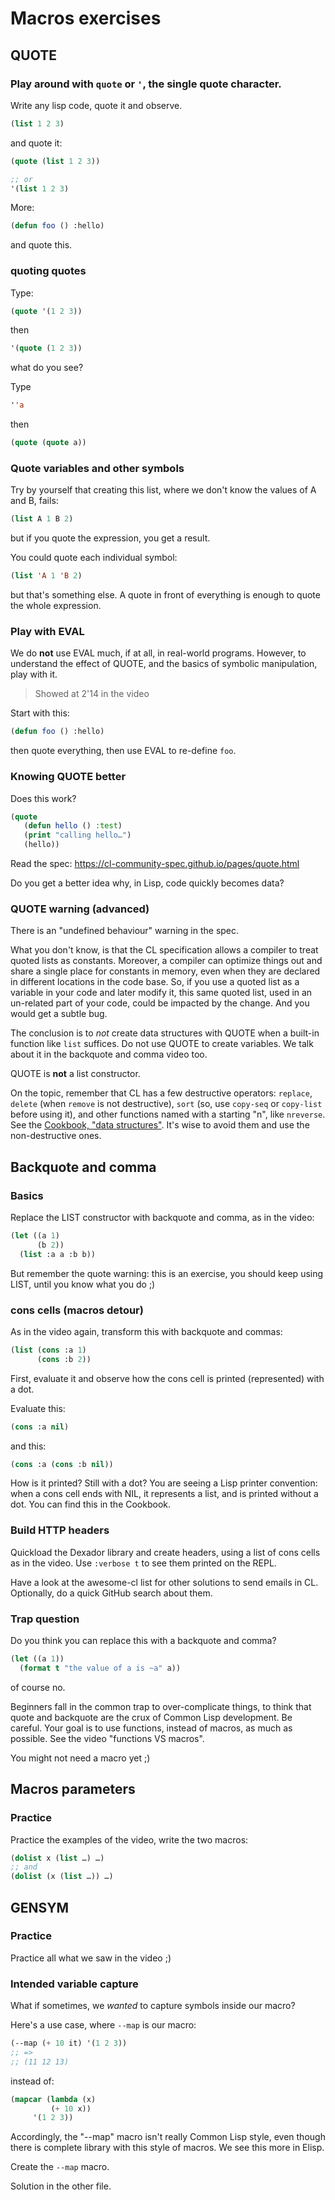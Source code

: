 # Macros exercises

## QUOTE

### Play around with `quote` or `'`, the single quote character.

Write any lisp code, quote it and observe.

```lisp
(list 1 2 3)
```
and quote it:

```lisp
(quote (list 1 2 3))

;; or
'(list 1 2 3)
```

More:

```lisp
(defun foo () :hello)
```

and quote this.


### quoting quotes

Type:

~~~lisp
(quote '(1 2 3))
~~~

then

~~~lisp
'(quote (1 2 3))
~~~

what do you see?

Type

~~~lisp
''a
~~~

then

~~~lisp
(quote (quote a))
~~~


### Quote variables and other symbols

Try by yourself that creating this list, where we don't know the values of A and B, fails:

```lisp
(list A 1 B 2)
```

but if you quote the expression, you get a result.

You could quote each individual symbol:

```lisp
(list 'A 1 'B 2)
```

but that's something else. A quote in front of everything is enough to quote the whole expression.


### Play with EVAL

We do **not** use EVAL much, if at all, in real-world programs. However, to understand the effect of QUOTE, and the basics of symbolic manipulation, play with it.

> Showed at 2'14 in the video

Start with this:

```lisp
(defun foo () :hello)
```

then quote everything, then use EVAL to re-define `foo`.


### Knowing QUOTE better

Does this work?

```lisp
(quote
   (defun hello () :test)
   (print "calling hello…")
   (hello))
```

Read the spec: https://cl-community-spec.github.io/pages/quote.html

Do you get a better idea why, in Lisp, code quickly becomes data?

### QUOTE warning (advanced)

There is an "undefined behaviour" warning in the spec.

What you don't know, is that the CL specification allows a compiler to
treat quoted lists as constants. Moreover, a compiler can optimize
things out and share a single place for constants in memory, even when
they are declared in different locations in the code base. So, if you
use a quoted list as a variable in your code and later modify it, this
same quoted list, used in an un-related part of your code, could be
impacted by the change. And you would get a subtle bug.

The conclusion is to *not* create data structures with QUOTE when a
built-in function like `list` suffices. Do not use QUOTE to create
variables. We talk about it in the backquote and comma video too.

QUOTE is **not** a list constructor.

On the topic, remember that CL has a few destructive operators:
`replace`, `delete` (when `remove` is not destructive), `sort` (so,
use `copy-seq` or `copy-list` before using it), and other functions
named with a starting "n", like `nreverse`. See the [Cookbook, "data
structures"](https://lispcookbook.github.io/cl-cookbook/data-structures.html). It's
wise to avoid them and use the non-destructive ones.

## Backquote and comma

### Basics

Replace the LIST constructor with backquote and comma, as in the video:

~~~lisp
(let ((a 1)
      (b 2))
  (list :a a :b b))
~~~

But remember the quote warning: this is an exercise, you should keep
using LIST, until you know what you do ;)

### cons cells (macros detour)

As in the video again, transform this with backquote and commas:

~~~lisp
(list (cons :a 1)
      (cons :b 2))
~~~

First, evaluate it and observe how the cons cell is printed
(represented) with a dot.

Evaluate this:

~~~lisp
(cons :a nil)
~~~

and this:

~~~lisp
(cons :a (cons :b nil))
~~~

How is it printed? Still with a dot? You are seeing a Lisp printer
convention: when a cons cell ends with NIL, it represents a list, and
is printed without a dot. You can find this in the Cookbook.

### Build HTTP headers

Quickload the Dexador library and create headers, using a list of cons
cells as in the video. Use `:verbose t` to see them printed on the
REPL.

Have a look at the awesome-cl list for other solutions to send emails
in CL. Optionally, do a quick GitHub search about them.

### Trap question

Do you think you can replace this with a backquote and comma?

~~~lisp
(let ((a 1))
  (format t "the value of a is ~a" a))
~~~

of course no.

Beginners fall in the common trap to over-complicate things, to think
that quote and backquote are the crux of Common Lisp development. Be
careful. Your goal is to use functions, instead of macros, as much as
possible. See the video "functions VS macros".

You might not need a macro yet ;)

## Macros parameters

### Practice

Practice the examples of the video, write the two macros:

~~~lisp
(dolist x (list …) …)
;; and
(dolist (x (list …)) …)
~~~

## GENSYM

### Practice

Practice all what we saw in the video ;)

### Intended variable capture

What if sometimes, we *wanted* to capture symbols inside our macro?

Here's a use case, where `--map` is our macro:

~~~lisp
(--map (+ 10 it) '(1 2 3))
;; =>
;; (11 12 13)
~~~

instead of:

~~~lisp
(mapcar (lambda (x)
         (+ 10 x))
     '(1 2 3))
~~~

Accordingly, the "--map" macro isn't really Common Lisp style, even
though there is complete library with this style of macros. We see
this more in Elisp.

Create the `--map` macro.

Solution in the other file.
